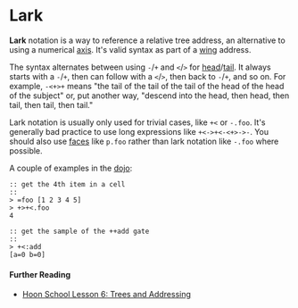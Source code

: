 # Lark

**Lark** notation is a way to reference a relative tree address, an alternative to using a numerical [axis](axis.md). It's valid syntax as part of a [wing](wing.md) address.

The syntax alternates between using `-`/`+` and `<`/`>` for [head](head.md)/[tail](tail.md). It always starts with a `-`/`+`, then can follow with a `<`/`>`, then back to `-`/`+`, and so on. For example, `-<+>+` means "the tail of the tail of the tail of the head of the head of the subject" or, put another way, "descend into the head, then head, then tail, then tail, then tail."

Lark notation is usually only used for trivial cases, like `+<` or `-.foo`. It's generally bad practice to use long expressions like `+<->+<-<+>->-`. You should also use [faces](face.md) like `p.foo` rather than lark notation like `-.foo` where possible.

A couple of examples in the [dojo](dojo.md):

```
:: get the 4th item in a cell
::
> =foo [1 2 3 4 5]
> +>+<.foo
4

:: get the sample of the ++add gate
::
> +<:add
[a=0 b=0]
```

#### Further Reading

- [Hoon School Lesson 6: Trees and Addressing](../build-on-urbit/hoon-school/G-trees.md)
